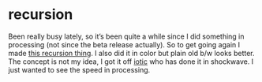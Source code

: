 <!--
  id: 234
  date: 2005-09-20
  modified: 2005-09-20
  slug: recursion
  type: post
  excerpt: <p>Been really busy lately, so it&#8217;s been quite a while since I did something in processing (not since the beta release actually). So to get going again I made this recursion thing. I also did it in color but plain old b/w looks better. The concept is not my idea, I got it off iotic [&hellip;]</p>
  categories: Processing
  tags: 
  inCv: 
  inPortfolio: 
  dateFrom: 
  dateTo: 
-->

# recursion

<p>Been really busy lately, so it&#8217;s been quite a while since I did something in processing (not since the beta release actually). So to get going again I made <a href="javascript:pop('coderef.php?id=627',0,0,400,400)">this recursion thing</a>. I also did it in color but plain old b/w looks better.<br />
The concept is not my idea, I got it off <a href="http://www.iotic.com/" target="_blank">iotic</a> who has done it in shockwave. I just wanted to see the speed in processing.</p>
